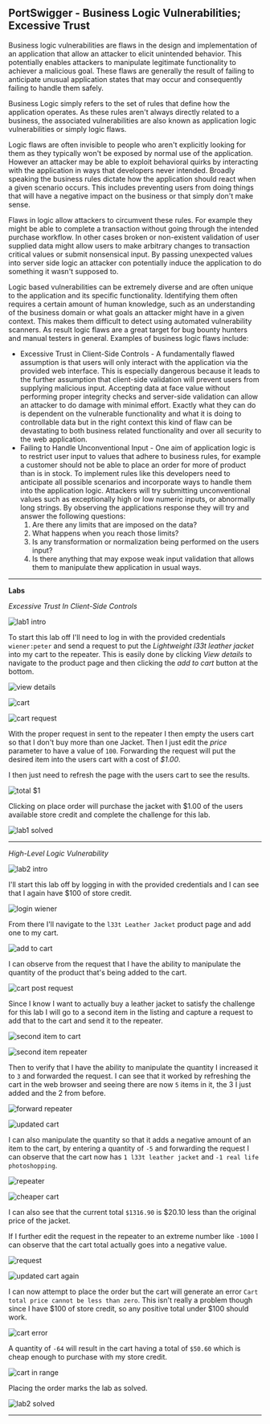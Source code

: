 ## **PortSwigger - Business Logic Vulnerabilities; Excessive Trust**


Business logic vulnerabilities are flaws in the design and implementation of an application that allow an attacker to elicit unintended behavior. This potentially enables attackers to manipulate legitimate functionality to achiever a malicious goal. These flaws are generally the result of failing to anticipate unusual application states that may occur and consequently failing to handle them safely. 

Business Logic simply refers to the set of rules that define how the application operates. As these rules aren't always directly related to a business, the associated vulnerabilities are also known as application logic vulnerabilities or simply logic flaws.  

Logic flaws are often invisible to people who aren't explicitly looking for them as they typically won't be exposed by normal use of the application. However an attacker may be able to exploit behavioral quirks by interacting with the application in ways that developers never intended. Broadly speaking the business rules dictate how the application should react when a given scenario occurs. This includes preventing users from doing things that will have a negative impact on the business or that simply don't make sense. 

Flaws in logic allow attackers to circumvent these rules. For example they might be able to complete a transaction without going through the intended purchase workflow. In other cases broken or non-existent validation of user supplied data might allow users to make arbitrary changes to transaction critical values or submit nonsensical input. By passing unexpected values into server side logic an attacker con potentially induce the application to do something it wasn't supposed to.  

Logic based vulnerabilities can be extremely diverse and are often unique to the application and its specific functionality. Identifying them often requires a certain amount of human knowledge, such as an understanding of the business domain or what goals an attacker might have in a given context. This makes them difficult to detect using automated vulnerability scanners. As result logic flaws are a great target for bug bounty hunters and manual testers in general. Examples of business logic flaws include: 

* Excessive Trust in Client-Side Controls - A fundamentally flawed assumption is that users will only interact with the application via the provided web interface. This is especially dangerous because it leads to the further assumption that client-side validation will prevent users from supplying malicious input. Accepting data at face value without performing proper integrity checks and server-side validation can allow an attacker to do damage with minimal effort. Exactly what they can do is dependent on the vulnerable functionality and what it is doing to controllable data but in the right context this kind of flaw can be devastating to both business related functionality and over all security to the web application.
* Failing to Handle Unconventional Input - One aim of application logic is to restrict user input to values that adhere to business rules, for example a customer should not be able to place an order for more of product than is in stock. To implement rules like this developers need to anticipate all possible scenarios and incorporate ways to handle them into the application logic.  Attackers will try submitting unconventional values such as exceptionally high or low numeric inputs, or abnormally long strings. By observing the applications response they will try and answer the following questions: 
  1. Are there any limits that are imposed on the data? 
  2. What happens when you reach those limits? 
  3. Is any transformation or normalization being performed on the users input?  
  4. Is there anything that may expose weak input validation that allows them to manipulate thew application in usual ways.

---

**Labs** 

*Excessive Trust In Client-Side Controls* 

![lab1 intro](/docs/assets/images/portswigger/businesslogicvulns/excessivetrust/blv01.png)

To start this lab off I'll need to log in with the provided credentials `wiener:peter` and send a request to put the *Lightweight l33t leather jacket* into my cart to the repeater. This is easily done by clicking *View details* to navigate to the product page and then clicking the *add to cart* button at the bottom. 

![view details](/docs/assets/images/portswigger/businesslogicvulns/excessivetrust/blv02.png)

![cart](/docs/assets/images/portswigger/businesslogicvulns/excessivetrust/blv03.png)

![cart request](/docs/assets/images/portswigger/businesslogicvulns/excessivetrust/blv04.png)

With the proper request in sent to the repeater I then empty the users cart so that I don't buy more than one Jacket. Then I just edit the *price* parameter to have a value of `100`. Forwarding the request will put the desired item into the users cart with a cost of *$1.00*.  

I then just need to refresh the page with the users cart to see the results. 

![total $1](/docs/assets/images/portswigger/businesslogicvulns/excessivetrust/blv05.png)

Clicking on place order will purchase the jacket with $1.00 of the users available store credit and complete the challenge for this lab. 

![lab1 solved](/docs/assets/images/portswigger/businesslogicvulns/excessivetrust/blv06.png)

---

*High-Level Logic Vulnerability*

![lab2 intro](/docs/assets/images/portswigger/businesslogicvulns/excessivetrust/blv07.png)

I'll start this lab off by logging in with the provided credentials and I can see that I again have $100 of store credit.  

![login wiener](/docs/assets/images/portswigger/businesslogicvulns/excessivetrust/blv08.png)

From there I'll navigate to the `l33t Leather Jacket` product page and add one to my cart. 

![add to cart](/docs/assets/images/portswigger/businesslogicvulns/excessivetrust/blv09.png)

I can observe from the request that I have the ability to manipulate the quantity of the product that's being added to the cart. 

![cart post request](/docs/assets/images/portswigger/businesslogicvulns/excessivetrust/blv10.png)

Since I know I want to actually buy a leather jacket to satisfy the challenge for this lab I will go to a second item in the listing and capture a request to add that to the cart and send it to the repeater. 

![second item to cart](/docs/assets/images/portswigger/businesslogicvulns/excessivetrust/blv11.png)

![second item repeater](/docs/assets/images/portswigger/businesslogicvulns/excessivetrust/blv12.png)

Then to verify that I have the ability to manipulate the quantity I increased it to `3` and forwarded the request. I can see that it worked by refreshing the cart in the web browser and seeing there are now `5` items in it, the 3 I just added and the 2 from before. 

![forward repeater](/docs/assets/images/portswigger/businesslogicvulns/excessivetrust/blv13.png)

![updated cart](/docs/assets/images/portswigger/businesslogicvulns/excessivetrust/blv14.png)

I can also manipulate the quantity so that it adds a negative amount of an item to the cart, by entering a quantity of `-5` and forwarding the request I can observe that the cart now has `1 l33t leather jacket` and `-1 real life photoshopping`. 

![repeater](/docs/assets/images/portswigger/businesslogicvulns/excessivetrust/blv15.png)

![cheaper cart](/docs/assets/images/portswigger/businesslogicvulns/excessivetrust/blv16.png)

I can also see that the current total `$1316.90` is $20.10 less than the original price of the jacket.  

If I further edit the request in the repeater to an extreme number like `-1000` I can observe that the cart total actually goes into a negative value. 

![request](/docs/assets/images/portswigger/businesslogicvulns/excessivetrust/blv17.png)

![updated cart again](/docs/assets/images/portswigger/businesslogicvulns/excessivetrust/blv18.png)

I can now attempt to place the order but the cart will generate an error `Cart total price cannot be less than zero`. This isn't really a problem though since I have $100 of store credit, so any positive total under $100 should work. 

![cart error](/docs/assets/images/portswigger/businesslogicvulns/excessivetrust/blv19.png)

A quantity of `-64` will result in the cart having a total of `$50.60` which is cheap enough to purchase with my store credit.  

![cart in range](/docs/assets/images/portswigger/businesslogicvulns/excessivetrust/blv20.png)

Placing the order marks the lab as solved. 

![lab2 solved](/docs/assets/images/portswigger/businesslogicvulns/excessivetrust/blv21.png)

---




 























